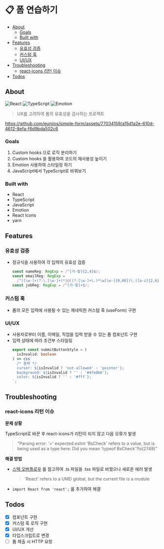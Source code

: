 # 📋 폼 연습하기

- [About](#about)
  - [Goals](#goals)
  - [Built with](#built-with)
- [Features](#features)
  - [유효성 검증](#유효성-검증)
  - [커스텀 훅](#커스텀-훅)
  - [UI/UX](#uiux)
- [Troubleshooting](#troubleshooting)
  - [react-icons 리턴 이슈](#react-icons-리턴-이슈)
- [Todos](#todos)

## About

![React](https://img.shields.io/badge/React-424242?style=flat-square&logo=react)
![TypeScript](https://img.shields.io/badge/TypeScript-424242?style=flat-square&logo=TypeScript)
![Emotion](https://img.shields.io/badge/👩‍🎤%20Emotion-424242?style=flat-square)

> UX를 고려하여 폼의 유효성을 검사하는 프로젝트

https://github.com/eunjios/simple-form/assets/77034159/a15d1a2e-610d-4612-8efa-f6d9bda502c6



### Goals

1. Custom hooks 으로 로직 분리하기
2. Custom hooks 을 활용하여 코드의 재사용성 높이기
3. Emotion 사용하여 스타일링 하기
4. JavaScript에서 TypeScript로 바꿔보기

### Built with

- React
- TypeScript
- JavaScript
- Emotion
- React Icons
- yarn

## Features

### 유효성 검증

- 정규식을 사용하여 각 입력의 유효성 검증

  ```ts
  const nameReg: RegExp = /^[가-힣]{2,4}$/;
  const emailReg: RegExp =
    /^([\w-]+(?:\.[\w-]+)*)@((?:[\w-]+\.)*\w[\w-]{0,66})\.([a-z]{2,6}(?:\.[a-z]{2})?)$/;
  const jobReg: RegExp = /^[가-힣]+$/;
  ```

### 커스텀 훅

- 폼의 모든 입력에 사용될 수 있는 제네릭한 커스텀 훅 (useForm) 구현

### UI/UX

- 사용자로부터 이름, 이메일, 직업을 입력 받을 수 있는 폼 컴포넌트 구현
- 입력 상태에 따라 조건부 스타일링
  ```ts
  export const submitButtonStyle = (
    isInvalid: boolean
  ) => css`
    /* 중략 */
    cursor: ${isInvalid ? 'not-allowed' : 'pointer'};
    background: ${isInvalid ? '' : '#4fe0b6'};
    color: ${isInvalid ? '' : '#fff'};
  `;
  ```

## Troubleshooting

### react-icons 리턴 이슈

**문제 상황**

TypeScript로 바꾼 후 react-icons가 리턴이 되지 않고 다음 오류가 발생

> "Parsing error: '>' expected.eslint 'BsCheck' refers to a value, but is being used as a type here. Did you mean 'typeof BsCheck'?ts(2749)"

**해결 방법**

- [스택 오버플로우](https://stackoverflow.com/questions/69248594/cant-use-react-icons-component-as-an-object-value-typescript) 를 참고하여 .ts 파일을 .tsx 파일로 바꿨으나 새로운 에러 발생
  > 'React' refers to a UMD global, but the current file is a module
- `import React from 'react';` 를 추가하여 해결

## Todos

- [x] 컴포넌트 구현
- [x] 커스텀 훅 로직 구현
- [x] UI/UX 개선
- [x] 타입스크립트로 변경
- [ ] 폼 제출 시 HTTP 요청
